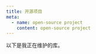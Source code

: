 ```yaml
---
title: 开源项目
meta:
  - name: open-source project
    content: open-source project
---
```


以下是我正在维护的库。
